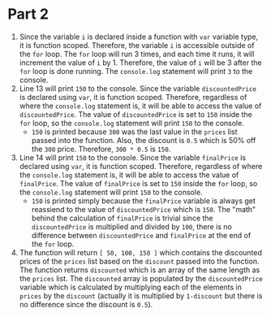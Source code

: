 # Part 2

1. Since the variable `i` is declared inside a function with `var` variable
   type, it is function scoped. Therefore, the variable `i` is accessible
   outside of the `for` loop. The `for` loop will run 3 times, and each time it
   runs, it will increment the value of `i` by 1. Therefore, the value of `i`
   will be 3 after the `for` loop is done running. The `console.log` statement
   will print `3` to the console.
2. Line 13 will print `150` to the console. Since the variable `discountedPrice`
   is declared using `var`, it is function scoped. Therefore, regardless of
   where the `console.log` statement is, it will be able to access the value of
   `discountedPrice`. The value of `discountedPrice` is set to `150` inside the
   `for` loop, so the `console.log` statement will print `150` to the console.
    - `150` is printed because `300` was the last value in the `prices` list
      passed into the function. Also, the discount is `0.5` which is 50% off the
      `300` price. Therefore, `300 * 0.5` is `150`.
3. Line 14 will print `150` to the console. Since the variable `finalPrice` is
   declared using `var`, it is function scoped. Therefore, regardless of where
   the `console.log` statement is, it will be able to access the value of
   `finalPrice`. The value of `finalPrice` is set to `150` inside the `for`
   loop, so the `console.log` statement will print `150` to the console.
    - `150` is printed simply because the `finalPrice` variable is always get
      reassiend to the value of `discountedPrice` which is `150`. The "math"
      behind the calculation of `finalPrice` is trivial since the
      `discountedPrice` is multiplied and divided by `100`, there is no
      difference between `discountedPrice` and `finalPrice` at the end of the
      `for` loop.
4.  The function will return `[ 50, 100, 150 ]` which contains the discounted
    prices of the `prices` list based on the `discount` passed into the
    function. The function returns `discounted` which is an array of the same
    length as the `prices` list. The `discounted` array is populated by the
    `discountedPrice` variable which is calculated by multiplying each of the
    elements in `prices` by the `discount` (actually it is multiplied by
    `1-discount` but there is no difference since the discount is `0.5`).

